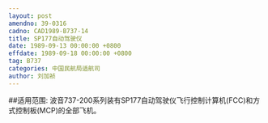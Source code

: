 ```yaml
---
layout: post
amendno: 39-0316
cadno: CAD1989-B737-14
title: SP177自动驾驶仪
date: 1989-09-13 00:00:00 +0800
effdate: 1989-09-18 00:00:00 +0800
tag: B737
categories: 中国民航局适航司
author: 刘加祯
---
```


##适用范围:
波音737-200系列装有SP177自动驾驶仪飞行控制计算机(FCC)和方式控制板(MCP)的全部飞机。

